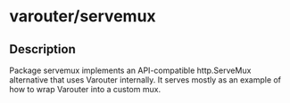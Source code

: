 # varouter/servemux

## Description

Package servemux implements an API-compatible http.ServeMux alternative that
uses Varouter internally. It serves mostly as an example of how to wrap
Varouter into a custom mux.

